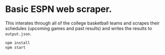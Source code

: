 # Basic ESPN web scraper.  
This interates through all of the college basketball teams and scrapes their schedules (upcoming games and past results) and writes the results to `output.json`.  


```bash
npm install
npm start
```